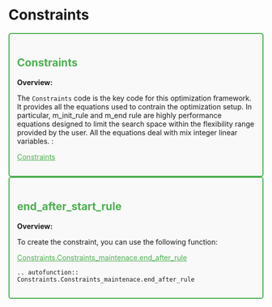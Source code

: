 # Constraints


<div style="border: 2px solid #4CAF50; padding: 15px; background-color: #f9f9f9; border-radius: 5px;">
  <h2 style="color: #4CAF50;">Constraints</h2>
  <p><strong>Overview:</strong></p>
  <p>The <code>Constraints</code> code is the key code for this optimization framework.
  It provides all the equations used to contrain the optimization setup. In particular, m_init_rule and m_end rule are highly performance equations designed to limit the search space within the flexibility range provided by the user. All the equations deal with mix integer linear variables. :</p>
  <p><a href="https://github.com/fsartore/Schedule_MIL_optimization_pyomo/blob/main/Constraints" target="_blank" style="color: #4CAF50;">Constraints</a></p>


</div>

<div style="border: 2px solid #4CAF50; padding: 15px; background-color: #f9f9f9; border-radius: 5px;">
  <h2 style="color: #4CAF50;">end_after_start_rule</h2>
  <p><strong>Overview:</strong></p>
  <p>To create the constraint, you can use the following function:</p>
  <p><a href="https://github.com/fsartore/Schedule_MIL_optimization_pyomo/blob/main/Constraints.py#L13-L25" target="_blank" style="color: #4CAF50;">Constraints.Constraints_maintenace.end_after_rule</a></p>

```{eval-rst}
.. autofunction:: Constraints.Constraints_maintenace.end_after_rule
```
</div>
